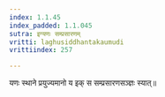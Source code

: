 ```yaml
---
index: 1.1.45
index_padded: 1.1.045
sutra: इग्यणः सम्प्रसारणम्
vritti: laghusiddhantakaumudi
vrittiindex: 257

---
```

यणः स्थाने प्रयुज्यमानो य इक् स सम्प्रसारणसञ्ज्ञः स्यात्॥